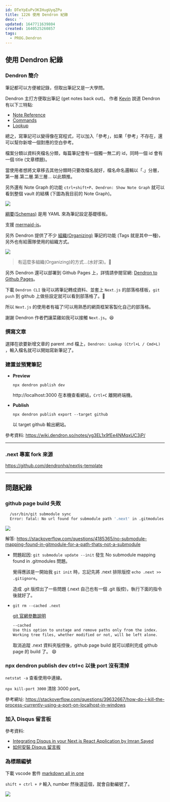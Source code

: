 ```yaml
---
id: DTeYpEuPv3KIHugUyqZPu
title: 1226 使用 Dendron 紀錄
desc: ''
updated: 1647711639804
created: 1640525260857
tags:
  - PROG.Dendron
---
```


## 使用 Dendron 紀錄

### Dendron 簡介

筆記都可以方便被記錄，但取出筆記又是一大學問。

Dendron 主打方便取出筆記 (get notes back out)。
作者 [Kevin](https://www.dendron.so/about) 說道 Dendron 有以下三特點:

- [Note Reference](https://wiki.dendron.so/notes/f1af56bb-db27-47ae-8406-61a98de6c78c/)
- [Commands](https://wiki.dendron.so/notes/eea2b078-1acc-4071-a14e-18299fc28f47/#refactor-hierarchy)
- [Lookup](https://wiki.dendron.so/notes/a7c3a810-28c8-4b47-96a6-8156b1524af3/)

總之，寫筆記可以變得像在寫程式，可以加入「參考」，如果「參考」不存在，還可以幫你新增一個對應的空白參考。

檔案分類以資料夾檔名分類，每篇筆記會有一個獨一無二的 id，同時一個 id 會有一個 title (文章標題)。

當使用者想將文章移去其他分類時只要改檔名就好，檔名命名邏輯以「.」分層，第一層.第二層.第三層... 以此類推。

另外還有 Note Graph 的功能 `ctrl+shift+P`、`Dendron: Show Note Graph` 就可以看到整個 vault 的結構 (下圖為我目前的 Note Graph)。

![](/assets/images/2022-01-01-13-19-20.png)

[綱要(Schemas)](https://wiki.dendron.so/notes/c5e5adde-5459-409b-b34d-a0d75cbb1052/) 是用 YAML 來為筆記設定基礎樣板。

支援 [mermaid-js](https://mermaid-js.github.io/mermaid/#/)。

另外 Dendron 提供了不少 [組織(Organizing)](https://wiki.dendron.so/notes/BWYKFQ8297OgfWWyV7Bgn/) 筆記的功能 (Tags 就是其中一種)，另外也有給團隊使用的組織方式。

![](/assets/images/2022-01-01-13-41-23.png)

> 有這麼多組織(Organizing)的方式...(水好深)。🤤

另外 Dendron 還可以部署到 Github Pages 上，詳情請參閱官網: [Dendron to Github Pages](https://wiki.dendron.so/notes/yg3EL1x9fEe4NMqxUC3jP/)。

下載 `Dendron CLI` 後可以將筆記轉成資料、並套上 `Next.js` 的部落格樣板，`git push` 到 github 上做些設定就可以看到部落格了。🎉

所以 `Next.js` 的使用者有福了!可以用熟悉的網頁框架客製化自己的部落格。

謝謝 Dendron 作者們讓菜雞如我可以接觸 `Next.js`。😆

### 撰寫文章

選擇在欲要新增文章的 parent .md 檔上，`Dendron: Lookup (Ctrl+L / Cmd+L) `，輸入檔名就可以開始寫新筆記了。

### 建置並預覽筆記

- **Preview**

  `npx dendron publish dev`

  http://localhost:3000 在本機查看網站，`Crtl+C` 離開終端機。

- **Publish**

  `npx dendron publish export --target github`

  以 target github 輸出網站。

參考資料:
https://wiki.dendron.so/notes/yg3EL1x9fEe4NMqxUC3jP/

---

### .next 專案 fork 來源

https://github.com/dendronhq/nextjs-template

---

## 問題紀錄

### github page build 失敗

```bash
  /usr/bin/git submodule sync
  Error: fatal: No url found for submodule path '.next' in .gitmodules
```

![](/assets/images/2021-12-31-19-23-24.png)

解答: https://stackoverflow.com/questions/4185365/no-submodule-mapping-found-in-gitmodule-for-a-path-thats-not-a-submodule

- 問題起因: `git submodule update --init` 發生 No submodule mapping found in .gitmodules 問題。

  覺得應該是一開始我 `git init` 時，忘記先將 .next 排除版控 `echo .next >> .gitignore`。

  造成 .git 版控出了一些問題 (.next 自己也有一個 .git 版控)，執行下面的指令後就好了。

- `git rm --cached .next`

  [git 官網參數說明](https://git-scm.com/docs/git-rm)

  ```bash
  --cached
  Use this option to unstage and remove paths only from the index.
  Working tree files, whether modified or not, will be left alone.
  ```

  取消追蹤 .next 資料夾版控後，github page build 就可以順利完成 github page 的 build 了。 😄

### npx dendron publish dev ctrl+c 以後 port 沒有清掉

`netstat -a` 查看使用中連線。

`npx kill-port 3000` 清除 3000 port。

參考網址: https://stackoverflow.com/questions/39632667/how-do-i-kill-the-process-currently-using-a-port-on-localhost-in-windows

### 加入 Disqus 留言板

參考資料:

- [Integrating Disqus in your Next.js React Application by Imran Sayed](https://imranhsayed.medium.com/disqus-is-a-networked-community-platform-used-by-hundreds-of-thousands-of-sites-all-over-the-web-39b88bafaca5)
- [如何安裝 Disqus 留言板](https://ithelp.ithome.com.tw/articles/10242269)

### 為標題編號

下載 vscode 套件 [markdown all in one](https://marketplace.visualstudio.com/items?itemName=yzhang.markdown-all-in-one)

`shift + ctrl + P` 輸入 number 然後選這個，就會自動編號了。

![](/assets/images/2022-02-08-18-31-50.png)

